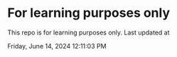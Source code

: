 # For learning purposes only
This repo is for learning purposes only.
Last updated at

Friday, June 14, 2024 12:11:03 PM

